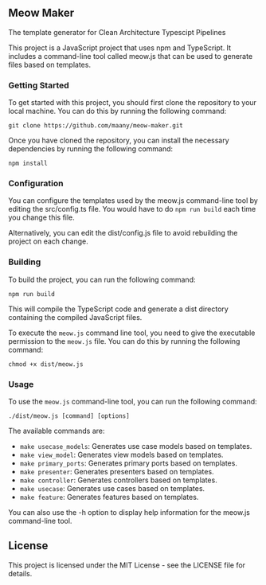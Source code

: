 ## Meow Maker
The template generator for Clean Architecture Typescipt Pipelines

This project is a JavaScript project that uses npm and TypeScript. It includes a command-line tool called meow.js that can be used to generate files based on templates.

### Getting Started
To get started with this project, you should first clone the repository to your local machine. You can do this by running the following command:

```
git clone https://github.com/maany/meow-maker.git
```

Once you have cloned the repository, you can install the necessary dependencies by running the following command:

```
npm install
```
### Configuration
You can configure the templates used by the meow.js command-line tool by editing the src/config.ts file. 
You would have to do `npm run build` each time you change this file.

Alternatively, you can edit the dist/config.js file to avoid rebuilding the project on each change.

### Building
To build the project, you can run the following command:

```
npm run build
```

This will compile the TypeScript code and generate a dist directory containing the compiled JavaScript files.

To execute the `meow.js` command line tool, you need to give the executable permission to the `meow.js` file. You can do this by running the following command:

```
chmod +x dist/meow.js
```

### Usage
To use the `meow.js` command-line tool, you can run the following command:

```
./dist/meow.js [command] [options]
```
The available commands are:

- `make usecase_models`: Generates use case models based on templates.
- `make view_model`: Generates view models based on templates.
- `make primary_ports`: Generates primary ports based on templates.
- `make presenter`: Generates presenters based on templates.
- `make controller`: Generates controllers based on templates.
- `make usecase`: Generates use cases based on templates.
- `make feature`: Generates features based on templates.

You can also use the -h option to display help information for the meow.js command-line tool.



## License
This project is licensed under the MIT License - see the LICENSE file for details.
